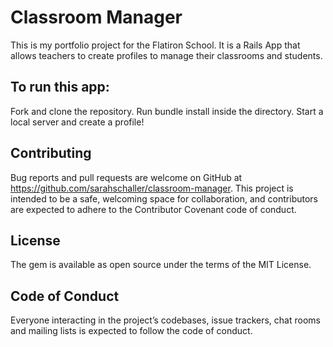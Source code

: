 # Classroom Manager

This is my portfolio project for the Flatiron School. It is a Rails App that allows teachers to create profiles to manage their classrooms and students. 

## To run this app:
Fork and clone the repository. Run bundle install inside the directory. Start a local server and create a profile!

## Contributing

Bug reports and pull requests are welcome on GitHub at https://github.com/sarahschaller/classroom-manager. This project is intended to be a safe, welcoming space for collaboration, and contributors are expected to adhere to the Contributor Covenant code of conduct.

## License

The gem is available as open source under the terms of the MIT License.

## Code of Conduct

Everyone interacting in the project’s codebases, issue trackers, chat rooms and mailing lists is expected to follow the code of conduct.